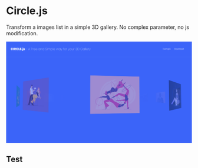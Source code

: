 # Circle.js

<p>Transform a images list in a simple 3D gallery. No complex parameter, no js modification.</p>
<p><img src="circle-capture.png" /></p>
<h2>Test</h2>
